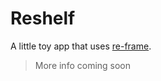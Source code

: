 # Reshelf

A little toy app that uses [re-frame](https://github.com/Day8/re-frame).

> More info coming soon

